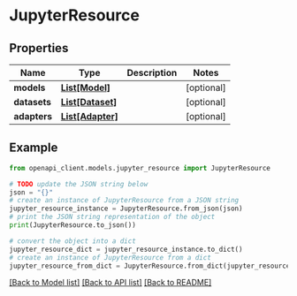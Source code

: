 # JupyterResource


## Properties

Name | Type | Description | Notes
------------ | ------------- | ------------- | -------------
**models** | [**List[Model]**](Model.md) |  | [optional] 
**datasets** | [**List[Dataset]**](Dataset.md) |  | [optional] 
**adapters** | [**List[Adapter]**](Adapter.md) |  | [optional] 

## Example

```python
from openapi_client.models.jupyter_resource import JupyterResource

# TODO update the JSON string below
json = "{}"
# create an instance of JupyterResource from a JSON string
jupyter_resource_instance = JupyterResource.from_json(json)
# print the JSON string representation of the object
print(JupyterResource.to_json())

# convert the object into a dict
jupyter_resource_dict = jupyter_resource_instance.to_dict()
# create an instance of JupyterResource from a dict
jupyter_resource_from_dict = JupyterResource.from_dict(jupyter_resource_dict)
```
[[Back to Model list]](../README.md#documentation-for-models) [[Back to API list]](../README.md#documentation-for-api-endpoints) [[Back to README]](../README.md)


